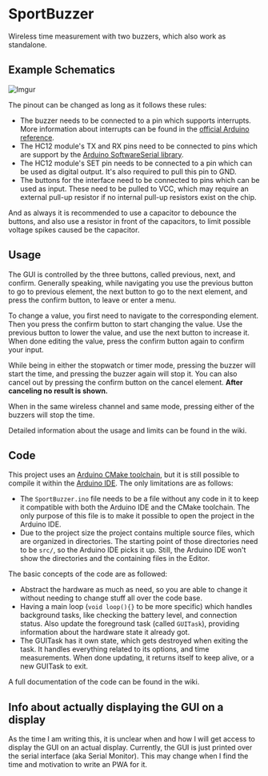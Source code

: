 # SportBuzzer
Wireless time measurement with two buzzers, which also work as standalone.

## Example Schematics
![Imgur](https://i.imgur.com/vRQOkD1.png)

The pinout can be changed as long as it follows these rules:
* The buzzer needs to be connected to a pin which supports interrupts. 
  More information about interrupts can be found in the 
  [official Arduino reference](https://www.arduino.cc/reference/en/language/functions/external-interrupts/attachinterrupt/).
* The HC12 module's TX and RX pins need to be connected to pins which are support by the 
  [Arduino SoftwareSerial library](https://www.arduino.cc/en/Reference/SoftwareSerial).
* The HC12 module's SET pin needs to be connected to a pin which can be used as digital output. 
  It's also required to pull this pin to GND.
* The buttons for the interface need to be connected to pins which can be used as input.
  These need to be pulled to VCC, which may require an external pull-up resistor if no internal 
  pull-up resistors exist on the chip.

And as always it is recommended to use a capacitor to debounce the buttons, and also use a resistor 
in front of the capacitors, to limit possible voltage spikes caused be the capacitor.

## Usage
The GUI is controlled by the three buttons, called previous, next, and confirm. Generally speaking, 
while navigating you use the previous button to go to previous element, the next button to go to the
next element, and press the confirm button, to leave or enter a menu.

To change a value, you first need to navigate to the corresponding element. Then you press the confirm 
button to start changing the value. Use the previous button to lower the value, and use the next button
to increase it. When done editing the value, press the confirm button again to confirm your input.

While being in either the stopwatch or timer mode, pressing the buzzer will start the time, and pressing
the buzzer again will stop it. You can also cancel out by pressing the confirm button on the cancel element. 
**After canceling no result is shown.**

When in the same wireless channel and same mode, pressing either of the buzzers will stop the time.

Detailed information about the usage and limits can be found in the wiki.

## Code
This project uses an [Arduino CMake toolchain](https://github.com/a9183756-gh/Arduino-CMake-Toolchain/),
but it is still possible to compile it within the [Arduino IDE](https://www.arduino.cc/en/Main/Software).
The only limitations are as follows:
* The `SportBuzzer.ino` file needs to be a file without any code in it to keep it compatible with both the
  Arduino IDE and the CMake toolchain. The only purpose of this file is to make it possible to open the
  project in the Arduino IDE.
* Due to the project size the project contains multiple source files, which are organized in directories.
  The starting point of those directories need to be `src/`, so the Arduino IDE picks it up. Still, the 
  Arduino IDE won't show the directories and the containing files in the Editor.

The basic concepts of the code are as followed:
* Abstract the hardware as much as need, so you are able to change it without needing to change stuff all over
  the code base.
* Having a main loop (`void loop(){}` to be more specific) which handles background tasks, like checking the
  battery level, and connection status. Also update the foreground task (called `GUITask`), providing 
  information about the hardware state it already got.
* The GUITask has it own state, which gets destroyed when exiting the task. It handles everything related 
  to its options, and time measurements. When done updating, it returns itself to keep alive, or a new
  GUITask to exit.

A full documentation of the code can be found in the wiki.

## Info about actually displaying the GUI on a display
As the time I am writing this, it is unclear when and how I will get access to display the GUI on an actual display. Currently, the GUI 
is just printed over the serial interface (aka Serial Monitor).
This may change when I find the time and motivation to write an PWA for it.
